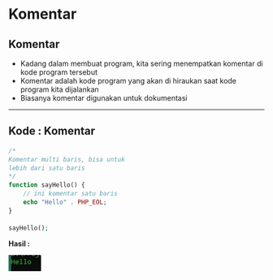 # Komentar

## Komentar

- Kadang dalam membuat program, kita sering menempatkan komentar di kode program tersebut
- Komentar adalah kode program yang akan di hiraukan saat kode program kita dijalankan
- Biasanya komentar digunakan untuk dokumentasi

---

## Kode : Komentar

```php
/*
Komentar multi baris, bisa untuk
lebih dari satu baris
*/
function sayHello() {
    // ini komentar satu baris
    echo "Hello" . PHP_EOL;
}

sayHello();
```

**Hasil :**

![1](../assets/img/37/1.webp)